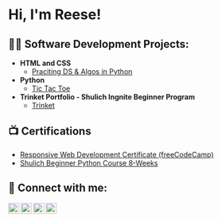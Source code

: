 <h1>Hi, I'm Reese!</h1>

<h2>👨‍💻 Software Development Projects:</h2>

- <b>HTML and CSS</b>
  - [Praciting DS & Algos in Python](https://github.com/ReeseOchitwa/project)
- <b>Python</b>
  - [Tic Tac Toe](https://github.com/ReeseOchitwa/project)
- <b>Trinket Portfolio - Shulich Ingnite Beginner Program</b>
  - [Trinket](https://trinket.io/library/folder/portfolio)

<h2>📺 Certifications</h2>

- [Responsive Web Development Certificate (freeCodeCamp)](https://www.freecodecamp.org/certification/fcc267c02a7-5908-4108-a578-abd55be80f96/responsive-web-design)
- [Shulich Beginner Python Course 8-Weeks](https://www.youtube.com/watch?v=uHy3oM7NnoU)


<h2> 🤳 Connect with me:</h2>

[<img align="left" alt="JoshMadakor | YouTube" width="22px" src="https://cdn.jsdelivr.net/npm/simple-icons@v3/icons/youtube.svg" />][youtube]
[<img align="left" alt="JoshMadakor | Twitter" width="22px" src="https://cdn.jsdelivr.net/npm/simple-icons@v3/icons/twitter.svg" />][twitter]
[<img align="left" alt="JoshMadakor | LinkedIn" width="22px" src="https://cdn.jsdelivr.net/npm/simple-icons@v3/icons/linkedin.svg" />][linkedin]
[<img align="left" alt="JoshMadakor | Instagram" width="22px" src="https://cdn.jsdelivr.net/npm/simple-icons@v3/icons/instagram.svg" />][instagram]

[twitter]: https://twitter.com/joshmadakor
[youtube]: https://www.youtube.com/c/joshmadakor
[instagram]: https://www.instagram.com/joshmadakor/
[linkedin]: https://linkedin.com/in/joshmadakor

<!--
**joshmadakor1/joshmadakor1** is a ✨ _special_ ✨ repository because its `README.md` (this file) appears on your GitHub profile.

Here are some ideas to get you started:

- 🔭 I’m currently working on ...
- 🌱 I’m currently learning ...
- 👯 I’m looking to collaborate on ...
- 🤔 I’m looking for help with ...
- 💬 Ask me about ...
- 📫 How to reach me: ...
- 😄 Pronouns: ...
- ⚡ Fun fact: ...
-->
